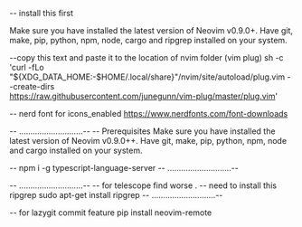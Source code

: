 -- install this first

Make sure you have installed the latest version of Neovim v0.9.0+.
Have git, make, pip, python, npm, node, cargo and ripgrep installed on your system.

--copy this text and paste it to the location of nvim folder (vim plug)
sh -c 'curl -fLo "${XDG_DATA_HOME:-$HOME/.local/share}"/nvim/site/autoload/plug.vim --create-dirs \
       https://raw.githubusercontent.com/junegunn/vim-plug/master/plug.vim'


-- nerd font for icons_enabled
https://www.nerdfonts.com/font-downloads

-- ............................--
-- Prerequisites
Make sure you have installed the latest version of Neovim v0.9.0++.
Have git, make, pip, python, npm, node and cargo installed on your system.

-- npm i -g typescript-language-server
-- ............................--

-- ............................--
-- for telescope find worse .
-- need to install this ripgrep
 sudo apt-get install ripgrep
-- ............................--


-- for lazygit commit feature
pip install neovim-remote

